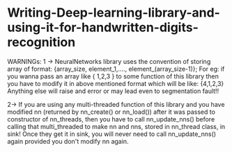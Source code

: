 # Writing-Deep-learning-library-and-using-it-for-handwritten-digits-recognition
WARNINGs: 
1 -> NeuralNetworks library uses the convention of storing array of format:
{array_size, element_1,...., element_(array_size-1)};
For eg: if you wanna pass an array like { 1,2,3 } to some function of this library then you have to modify it in above mentioned format which will be like: {4,1,2,3}
Anything else will raise and error or may lead even to segmentation fault!!

2-> If you are using any multi-threaded function of this library and you have modified nn (returned by nn_create() or nn_load()) after it was passed to constructor of nn_threads, then you have to call nn_update_nns() before calling that multi_threaded to make nn and nns, stored in nn_thread class, in sink! Once they get it in sink, you will never need to call nn_update_nns() again provided you don't modify nn again.
